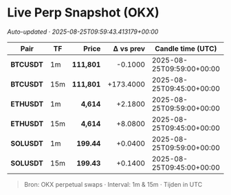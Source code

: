 # Live Perp Snapshot (OKX)  
*Auto-updated · 2025-08-25T09:59:43.413179+00:00*

| Pair | TF | Price | Δ vs prev | Candle time (UTC) | Volume |
|---|---|---:|---:|---|---:|
| **BTCUSDT** | 1m | **111,801** | -0.1000 | 2025-08-25T09:59:00+00:00 | 1335.31 |
| **BTCUSDT** | 15m | **111,801** | +173.4000 | 2025-08-25T09:45:00+00:00 | 62726.50 |
| **ETHUSDT** | 1m | **4,614** | +2.1800 | 2025-08-25T09:59:00+00:00 | 25262.80 |
| **ETHUSDT** | 15m | **4,614** | +8.0800 | 2025-08-25T09:45:00+00:00 | 263712.68 |
| **SOLUSDT** | 1m | **199.44** | +0.0400 | 2025-08-25T09:59:00+00:00 | 2607.16 |
| **SOLUSDT** | 15m | **199.43** | +0.1400 | 2025-08-25T09:45:00+00:00 | 66153.72 |

> Bron: OKX perpetual swaps · Interval: 1m & 15m · Tijden in UTC